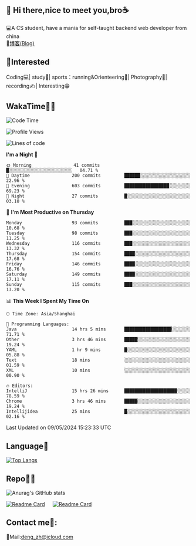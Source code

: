 👋 Hi there,nice to meet you,bro☕
---
💻A CS student, have a mania for self-taught backend web developer from china   
📌[博客(Blog)](https://github.com/HealUP/MyBlog)

 <!-- waka-box start -->
 <!-- waka-box end -->
 
🧲**Interested**
--
Coding💻| study📖| sports：running&Orienteering🏃‍| Photography📸| recording✍️| Interesting😁

WakaTime👨‍💻
---
<!--START_SECTION:waka-->
![Code Time](http://img.shields.io/badge/Code%20Time-1%2C119%20hrs%209%20mins-blue)

![Profile Views](http://img.shields.io/badge/Profile%20Views-0-blue)

![Lines of code](https://img.shields.io/badge/From%20Hello%20World%20I%27ve%20Written-205.0%20thousand%20lines%20of%20code-blue)

**I'm a Night 🦉** 

```text
🌞 Morning                41 commits          █░░░░░░░░░░░░░░░░░░░░░░░░   04.71 % 
🌆 Daytime                200 commits         ██████░░░░░░░░░░░░░░░░░░░   22.96 % 
🌃 Evening                603 commits         █████████████████░░░░░░░░   69.23 % 
🌙 Night                  27 commits          █░░░░░░░░░░░░░░░░░░░░░░░░   03.10 % 
```
📅 **I'm Most Productive on Thursday** 

```text
Monday                   93 commits          ███░░░░░░░░░░░░░░░░░░░░░░   10.68 % 
Tuesday                  98 commits          ███░░░░░░░░░░░░░░░░░░░░░░   11.25 % 
Wednesday                116 commits         ███░░░░░░░░░░░░░░░░░░░░░░   13.32 % 
Thursday                 154 commits         ████░░░░░░░░░░░░░░░░░░░░░   17.68 % 
Friday                   146 commits         ████░░░░░░░░░░░░░░░░░░░░░   16.76 % 
Saturday                 149 commits         ████░░░░░░░░░░░░░░░░░░░░░   17.11 % 
Sunday                   115 commits         ███░░░░░░░░░░░░░░░░░░░░░░   13.20 % 
```


📊 **This Week I Spent My Time On** 

```text
🕑︎ Time Zone: Asia/Shanghai

💬 Programming Languages: 
Java                     14 hrs 5 mins       ██████████████████░░░░░░░   71.71 % 
Other                    3 hrs 46 mins       █████░░░░░░░░░░░░░░░░░░░░   19.24 % 
YAML                     1 hr 9 mins         █░░░░░░░░░░░░░░░░░░░░░░░░   05.88 % 
Text                     18 mins             ░░░░░░░░░░░░░░░░░░░░░░░░░   01.59 % 
XML                      10 mins             ░░░░░░░░░░░░░░░░░░░░░░░░░   00.90 % 

🔥 Editors: 
IntelliJ                 15 hrs 26 mins      ████████████████████░░░░░   78.59 % 
Chrome                   3 hrs 46 mins       █████░░░░░░░░░░░░░░░░░░░░   19.24 % 
Intellijidea             25 mins             █░░░░░░░░░░░░░░░░░░░░░░░░   02.16 % 
```


 Last Updated on 09/05/2024 15:23:33 UTC
<!--END_SECTION:waka-->

Language🚀
---
[![Top Langs](https://github-readme-stats.vercel.app/api/top-langs/?username=HealUP&layout=compact&hide_border=true)](https://github.com/HealUP)

Repo🧑‍💻
---
![Anurag's GitHub stats](https://github-readme-stats.vercel.app/api?username=HealUP&count_private=true&show_icons=true&theme=gruvbox&hide_border=true) 

[![Readme Card](https://github-readme-stats.vercel.app/api/pin/?username=HealUP&repo=InternetEy&theme=transparent)](https://github.com/HealUP/InternetEy) &emsp;
[![Readme Card](https://github-readme-stats.vercel.app/api/pin/?username=HealUP&repo=CampusExperience&theme=transparent)](https://github.com/HealUP/CampusExperience)


Contact me📱:
---
📮Mail:deng_zh@icloud.com  
